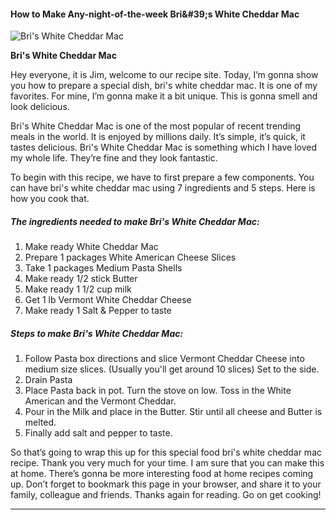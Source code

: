             

#### How to Make Any-night-of-the-week Bri&amp;#39;s White Cheddar Mac

![Bri's White Cheddar Mac](https://img-global.cpcdn.com/recipes/5330729542090752/751x532cq70/bris-white-cheddar-mac-recipe-main-photo.jpg)

**Bri's White Cheddar Mac**

Hey everyone, it is Jim, welcome to our recipe site. Today, I’m gonna show you how to prepare a special dish, bri's white cheddar mac. It is one of my favorites. For mine, I’m gonna make it a bit unique. This is gonna smell and look delicious.

Bri's White Cheddar Mac is one of the most popular of recent trending meals in the world. It is enjoyed by millions daily. It’s simple, it’s quick, it tastes delicious. Bri's White Cheddar Mac is something which I have loved my whole life. They’re fine and they look fantastic.

To begin with this recipe, we have to first prepare a few components. You can have bri's white cheddar mac using 7 ingredients and 5 steps. Here is how you cook that.

##### The ingredients needed to make Bri's White Cheddar Mac:

1.  Make ready White Cheddar Mac
2.  Prepare 1 packages White American Cheese Slices
3.  Take 1 packages Medium Pasta Shells
4.  Make ready 1/2 stick Butter
5.  Make ready 1 1/2 cup milk
6.  Get 1 lb Vermont White Cheddar Cheese
7.  Make ready 1 Salt & Pepper to taste

##### Steps to make Bri's White Cheddar Mac:

1.  Follow Pasta box directions and slice Vermont Cheddar Cheese into medium size slices. (Usually you'll get around 10 slices) Set to the side.
2.  Drain Pasta
3.  Place Pasta back in pot. Turn the stove on low. Toss in the White American and the Vermont Cheddar.
4.  Pour in the Milk and place in the Butter. Stir until all cheese and Butter is melted.
5.  Finally add salt and pepper to taste.

So that’s going to wrap this up for this special food bri's white cheddar mac recipe. Thank you very much for your time. I am sure that you can make this at home. There’s gonna be more interesting food at home recipes coming up. Don’t forget to bookmark this page in your browser, and share it to your family, colleague and friends. Thanks again for reading. Go on get cooking!

* * *